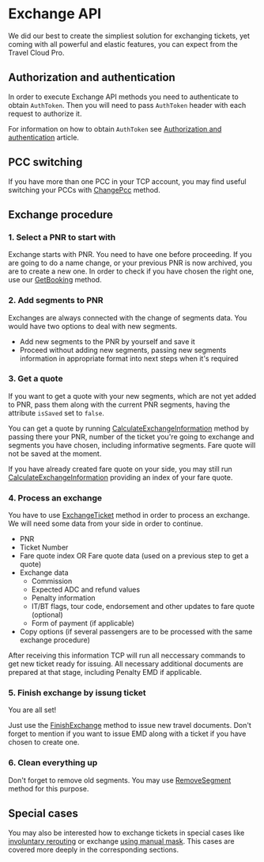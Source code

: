 # Exchange API

We did our best to create the simpliest solution for exchanging tickets, yet coming with all powerful and elastic features, you can expect from the Travel Cloud Pro.

## Authorization and authentication

In order to execute Exchange API methods you need to authenticate to obtain `AuthToken`. Then you will need to pass `AuthToken` header with each request to authorize it.

For information on how to obtain `AuthToken` see [Authorization and authentication](tcp/authorization.md) article.

## PCC switching

If you have more than one PCC in your TCP account, you may find useful switching your PCCs with [ChangePcc](tcp/change-pcc.md) method.

## Exchange procedure

### 1. Select a PNR to start with

Exchange starts with PNR. You need to have one before proceeding. If you are going to do a name change, or your previous PNR is now archived, you are to create a new one. In order to check if you have chosen the right one, use our [GetBooking](exchange/get-booking.md) method.


### 2. Add segments to PNR

Exchanges are always connected with the change of segments data. You would have two options to deal with new segments.

* Add new segments to the PNR by yourself and save it
* Proceed without adding new segments, passing new segments information in appropriate format into next steps when it's required

### 3. Get a quote

If you want to get a quote with your new segments, which are not yet added to PNR, pass them along with the current PNR segments, having the attribute `isSaved` set to `false`.

You can get a quote by running [CalculateExchangeInformation](exchange/calculate-exchange-information.md) method by passing there your PNR, number of the ticket you're going to exchange and segments you have chosen, including informative segments. Fare quote will not be saved at the moment.

If you have already created fare quote on your side, you may still run [CalculateExchangeInformation](exchange/calculate-exchange-information.md) providing an index of your fare quote.

### 4. Process an exchange

You have to use [ExchangeTicket](exchange/exchange-ticket.md) method in order to process an exchange. We will need some data from your side in order to continue.

* PNR
* Ticket Number
* Fare quote index OR Fare quote data (used on a previous step to get a quote)
* Exchange data
  * Commission
  * Expected ADC and refund values
  * Penalty information
  * IT/BT flags, tour code, endorsement and other updates to fare quote (optional)
  * Form of payment (if applicable)
* Copy options (if several passengers are to be processed with the same exchange procedure)

After receiving this information TCP will run all neccessary commands to get new ticket ready for issuing. All necessary additional documents are prepared at that stage, including Penalty EMD if applicable.

### 5. Finish exchange by issung ticket

You are all set!

Just use the [FinishExchange](exchange/finish-exchange.md) method to issue new travel documents. Don't forget to mention if you want to issue EMD along with a ticket if you have chosen to create one.


### 6. Clean everything up

Don't forget to remove old segments. You may use [RemoveSegment](exchange/remove-segment.md) method for this purpose.

## Special cases

You may also be interested how to exchange tickets in special cases like [involuntary rerouting](exchange/involuntary-rerouting.md) or exchange [using manual mask](exchange/manual-mask.md). This cases are covered more deeply in the corresponding sections.
